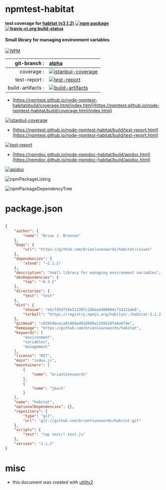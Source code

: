 # npmtest-habitat

#### test coverage for  [habitat (v3.1.2)](https://github.com/brianloveswords/habitat)  [![npm package](https://img.shields.io/npm/v/npmtest-habitat.svg?style=flat-square)](https://www.npmjs.org/package/npmtest-habitat) [![travis-ci.org build-status](https://api.travis-ci.org/npmtest/node-npmtest-habitat.svg)](https://travis-ci.org/npmtest/node-npmtest-habitat)

#### Small library for managing environment variables

[![NPM](https://nodei.co/npm/habitat.png?downloads=true&downloadRank=true&stars=true)](https://www.npmjs.com/package/habitat)

| git-branch : | [alpha](https://github.com/npmtest/node-npmtest-habitat/tree/alpha)|
|--:|:--|
| coverage : | [![istanbul-coverage](https://npmtest.github.io/node-npmtest-habitat/build/coverage.badge.svg)](https://npmtest.github.io/node-npmtest-habitat/build/coverage.html/index.html)|
| test-report : | [![test-report](https://npmtest.github.io/node-npmtest-habitat/build/test-report.badge.svg)](https://npmtest.github.io/node-npmtest-habitat/build/test-report.html)|
| build-artifacts : | [![build-artifacts](https://npmtest.github.io/node-npmtest-habitat/glyphicons_144_folder_open.png)](https://github.com/npmtest/node-npmtest-habitat/tree/gh-pages/build)|

- [https://npmtest.github.io/node-npmtest-habitat/build/coverage.html/index.html](https://npmtest.github.io/node-npmtest-habitat/build/coverage.html/index.html)

[![istanbul-coverage](https://npmtest.github.io/node-npmtest-habitat/build/screenCapture.buildCi.browser.%252Ftmp%252Fbuild%252Fcoverage.lib.html.png)](https://npmtest.github.io/node-npmtest-habitat/build/coverage.html/index.html)

- [https://npmtest.github.io/node-npmtest-habitat/build/test-report.html](https://npmtest.github.io/node-npmtest-habitat/build/test-report.html)

[![test-report](https://npmtest.github.io/node-npmtest-habitat/build/screenCapture.buildCi.browser.%252Ftmp%252Fbuild%252Ftest-report.html.png)](https://npmtest.github.io/node-npmtest-habitat/build/test-report.html)

- [https://npmdoc.github.io/node-npmdoc-habitat/build/apidoc.html](https://npmdoc.github.io/node-npmdoc-habitat/build/apidoc.html)

[![apidoc](https://npmdoc.github.io/node-npmdoc-habitat/build/screenCapture.buildCi.browser.%252Ftmp%252Fbuild%252Fapidoc.html.png)](https://npmdoc.github.io/node-npmdoc-habitat/build/apidoc.html)

![npmPackageListing](https://npmtest.github.io/node-npmtest-habitat/build/screenCapture.npmPackageListing.svg)

![npmPackageDependencyTree](https://npmtest.github.io/node-npmtest-habitat/build/screenCapture.npmPackageDependencyTree.svg)



# package.json

```json

{
    "author": {
        "name": "Brian J. Brennan"
    },
    "bugs": {
        "url": "https://github.com/brianloveswords/habitat/issues"
    },
    "dependencies": {
        "xtend": "~2.1.1"
    },
    "description": "Small library for managing environment variables",
    "devDependencies": {
        "tap": "~0.3.1"
    },
    "directories": {
        "test": "test"
    },
    "dist": {
        "shasum": "e5cfd5d734e512207c2dbbadd80604c71d131de0",
        "tarball": "https://registry.npmjs.org/habitat/-/habitat-3.1.2.tgz"
    },
    "gitHead": "c03954bceca814b9ad0100d0a1195618fe8a674e",
    "homepage": "https://github.com/brianloveswords/habitat",
    "keywords": [
        "environment",
        "variables",
        "management"
    ],
    "license": "MIT",
    "main": "index.js",
    "maintainers": [
        {
            "name": "brianloveswords"
        },
        {
            "name": "jbuck"
        }
    ],
    "name": "habitat",
    "optionalDependencies": {},
    "repository": {
        "type": "git",
        "url": "git://github.com/brianloveswords/habitat.git"
    },
    "scripts": {
        "test": "tap test/*.test.js"
    },
    "version": "3.1.2"
}
```



# misc
- this document was created with [utility2](https://github.com/kaizhu256/node-utility2)
